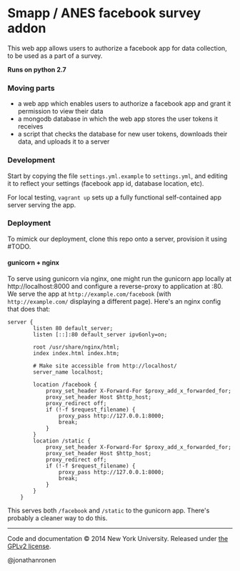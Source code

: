 # Smapp / ANES facebook survey addon
This web app allows users to authorize a facebook app for data collection, to be used as a part of a survey.


**Runs on python 2.7**

### Moving parts
* a web app which enables users to authorize a facebook app and grant it permission to view their data
* a mongodb database in which the web app stores the user tokens it receives
* a script that checks the database for new user tokens, downloads their data, and uploads it to a server

### Development
Start by copying the file `settings.yml.example` to `settings.yml`, and editing it to reflect your settings (facebook app id, database location, etc).

For local testing, `vagrant up` sets up a fully functional self-contained app server serving the app.

### Deployment
To mimick our deployment, clone this repo onto a server, provision it using #TODO.

#### gunicorn + nginx
To serve using gunicorn via nginx, one might run the gunicorn app locally at http://localhost:8000 and configure a reverse-proxy to application at :80. We serve the app at `http://example.com/facebook` (with `http://example.com/` displaying a different page). Here's an nginx config that does that:

```
server {
        listen 80 default_server;
        listen [::]:80 default_server ipv6only=on;

        root /usr/share/nginx/html;
        index index.html index.htm;

        # Make site accessible from http://localhost/
        server_name localhost;

        location /facebook {
            proxy_set_header X-Forward-For $proxy_add_x_forwarded_for;
            proxy_set_header Host $http_host;
            proxy_redirect off;
            if (!-f $request_filename) {
                proxy_pass http://127.0.0.1:8000;
                break;
            }
        }
        location /static {
            proxy_set_header X-Forward-For $proxy_add_x_forwarded_for;
            proxy_set_header Host $http_host;
            proxy_redirect off;
            if (!-f $request_filename) {
                proxy_pass http://127.0.0.1:8000;
                break;
            }
        }
    }
```

This serves both `/facebook` and `/static` to the gunicorn app. There's probably a cleaner way to do this.

-----------
Code and documentation &copy; 2014 New York University. Released under [the GPLv2 license](LICENSE).

@jonathanronen

